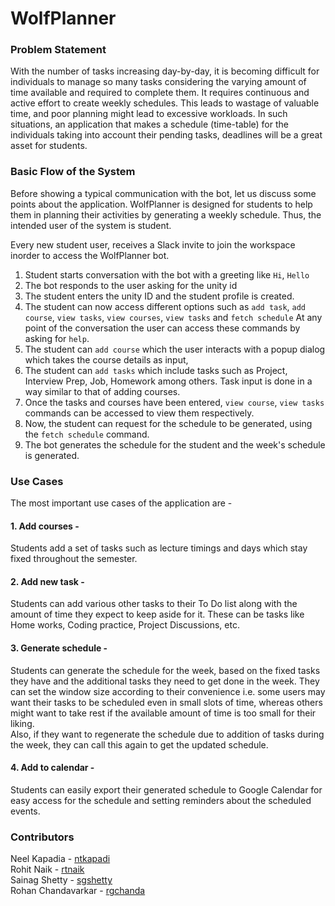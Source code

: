 # WolfPlanner
### Problem Statement
With the number of tasks increasing day-by-day, it is becoming difficult for individuals to manage so many tasks considering the varying amount of time available and required to complete them. It requires continuous and active effort to create weekly schedules. This leads to wastage of valuable time, and poor planning might lead to excessive workloads. In such situations, an application that makes a schedule (time-table) for the individuals taking into account their pending tasks, deadlines will be a great asset for students. 
 

### Basic Flow of the System
Before showing a typical communication with the bot, let us discuss some points about the application.
WolfPlanner is designed for students to help them in planning their activities by generating a weekly schedule. Thus, the intended user of the system is student.

Every new student user, receives a Slack invite to join the workspace inorder to access the WolfPlanner bot.
1. Student starts conversation with the bot with a greeting like `Hi`, `Hello`
2. The bot responds to the user asking for the unity id
3. The student enters the unity ID and the student profile is created.
4. The student can now access different options such as `add task`, `add course`,  `view tasks`, `view courses`, `view tasks` and `fetch schedule`
At any point of the conversation the user can access these commands by asking for `help`.
5. The student can `add course` which the user interacts with a popup dialog which takes the course details as input,
6. The student can `add tasks` which include tasks such as Project, Interview Prep, Job, Homework among others. Task input is done in a way similar to that of adding courses.
7. Once the tasks and courses have been entered,  `view course`, `view tasks` commands can be accessed to view them respectively. 
8. Now, the student can request for the schedule to be generated, using the `fetch schedule` command. 
9. The bot generates the schedule for the student and the week's schedule is generated. 

### Use Cases
The most important use cases of the application are -

#### 1. Add courses -

Students add a set of tasks such as lecture timings and days which stay fixed throughout the semester. 

#### 2. Add new task -

Students can add various other tasks to their To Do list along with the amount of time they expect to keep aside for it. These can be tasks like Home works, Coding practice, Project Discussions, etc.

#### 3. Generate schedule -

Students can generate the schedule for the week, based on the fixed tasks they have and the additional tasks they need to get done in the week. They can set the window size according to their convenience i.e. some users may want their tasks to be scheduled even in small slots of time, whereas others might want to take rest if the available amount of time is too small for their liking.  
Also, if they want to regenerate the schedule due to addition of tasks during the week, they can call this again to get the updated schedule.

#### 4. Add to calendar -

Students can easily export their generated schedule to Google Calendar for easy access for the schedule and setting reminders about the scheduled events.


### Contributors
Neel Kapadia - [ntkapadi](https://github.com/neelkapadia)<br/>
Rohit Naik - [rtnaik](https://github.com/rohitnaik246)<br/>
Sainag Shetty - [sgshetty](https://github.com/SainagShetty)<br/>
Rohan Chandavarkar - [rgchanda](https://github.com/RohanChandavarkar)
